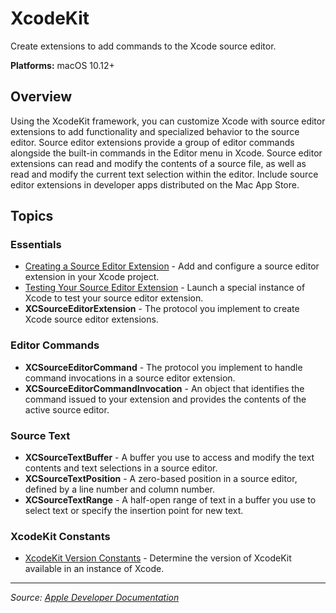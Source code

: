 # XcodeKit

Create extensions to add commands to the Xcode source editor.

**Platforms:** macOS 10.12+

## Overview

Using the XcodeKit framework, you can customize Xcode with source editor extensions to add functionality and specialized behavior to the source editor. Source editor extensions provide a group of editor commands alongside the built-in commands in the Editor menu in Xcode. Source editor extensions can read and modify the contents of a source file, as well as read and modify the current text selection within the editor. Include source editor extensions in developer apps distributed on the Mac App Store.

## Topics

### Essentials
- [Creating a Source Editor Extension](https://developer.apple.com/documentation/xcodekit/creating_a_source_editor_extension) - Add and configure a source editor extension in your Xcode project.
- [Testing Your Source Editor Extension](https://developer.apple.com/documentation/xcodekit/testing_your_source_editor_extension) - Launch a special instance of Xcode to test your source editor extension.
- **XCSourceEditorExtension** - The protocol you implement to create Xcode source editor extensions.

### Editor Commands
- **XCSourceEditorCommand** - The protocol you implement to handle command invocations in a source editor extension.
- **XCSourceEditorCommandInvocation** - An object that identifies the command issued to your extension and provides the contents of the active source editor.

### Source Text
- **XCSourceTextBuffer** - A buffer you use to access and modify the text contents and text selections in a source editor.
- **XCSourceTextPosition** - A zero-based position in a source editor, defined by a line number and column number.
- **XCSourceTextRange** - A half-open range of text in a buffer you use to select text or specify the insertion point for new text.

### XcodeKit Constants
- [XcodeKit Version Constants](https://developer.apple.com/documentation/xcodekit/xcodekit_version_constants) - Determine the version of XcodeKit available in an instance of Xcode.

---

*Source: [Apple Developer Documentation](https://developer.apple.com/documentation/XcodeKit)*
